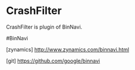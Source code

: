 # CrashFilter
CrashFilter is plugin of BinNavi.

#BinNavi

[zynamics] http://www.zynamics.com/binnavi.html

[git]      https://github.com/google/binnavi
